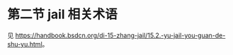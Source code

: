 # 第二节 jail 相关术语

见 <https://handbook.bsdcn.org/di-15-zhang-jail/15.2.-yu-jail-you-guan-de-shu-yu.html>。
